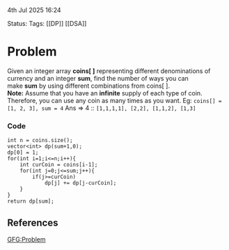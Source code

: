 4th Jul 2025 16:24

Status: 
Tags: [[DP]]  [[DSA]]

# Problem
Given an integer array **coins[ ]** representing different denominations of currency and an integer **sum**, find the number of ways you can make **sum** by using different combinations from coins[ ].   
**Note:** Assume that you have an **infinite** supply of each type of coin. Therefore, you can use any coin as many times as you want.
Eg: `coins[] = [1, 2, 3], sum = 4`
Ans => 4  :: `[1,1,1,1], [2,2], [1,1,2], [1,3]`

### Code
```
int n = coins.size();
vector<int> dp(sum+1,0);
dp[0] = 1;
for(int i=1;i<=n;i++){
	int curCoin = coins[i-1];
	for(int j=0;j<=sum;j++){
		if(j>=curCoin)
			dp[j] += dp[j-curCoin];
	}
}
return dp[sum];
```

## References
[GFG:Problem](https://www.geeksforgeeks.org/problems/coin-change2448/1)